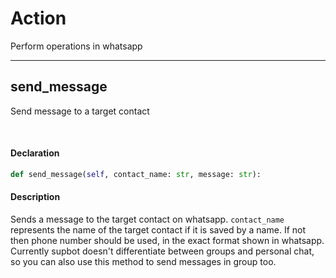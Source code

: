 # Action

Perform operations in whatsapp

---

## send_message

Send message to a target contact

<br/>

#### Declaration

```python
def send_message(self, contact_name: str, message: str):
```

#### Description

Sends a message to the target contact on whatsapp. `contact_name` represents the name of the target contact if it is saved by a name. If not then phone number should be used, in the exact format shown in whatsapp. Currently supbot doesn't differentiate between groups and personal chat, so you can also use this method to send messages in group too.
